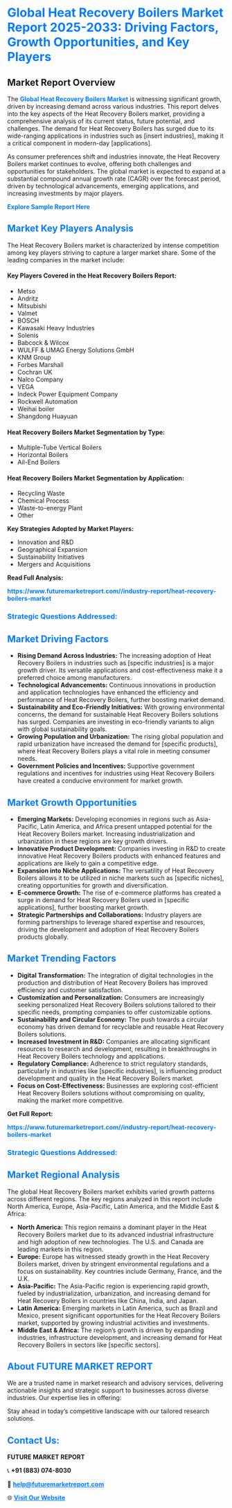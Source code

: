 <h1 style="color: #007BFF;">Global Heat Recovery Boilers Market Report 2025-2033: Driving Factors, Growth Opportunities, and Key Players</h1>

<section id="overview">
<h2>Market Report Overview</h2>
<p>The <a href="https://www.futuremarketreport.com//industry-report/heat-recovery-boilers-market" style="color: #007BFF; text-decoration: none;"><strong>Global Heat Recovery Boilers Market</strong></a> is witnessing significant growth, driven by increasing demand across various industries. This report delves into the key aspects of the Heat Recovery Boilers market, providing a comprehensive analysis of its current status, future potential, and challenges. The demand for Heat Recovery Boilers has surged due to its wide-ranging applications in industries such as [insert industries], making it a critical component in modern-day [applications].</p>
<p>As consumer preferences shift and industries innovate, the Heat Recovery Boilers market continues to evolve, offering both challenges and opportunities for stakeholders. The global market is expected to expand at a substantial compound annual growth rate (CAGR) over the forecast period, driven by technological advancements, emerging applications, and increasing investments by major players.</p>
</section>

<section id="overview">
<p><a href="https://www.futuremarketreport.com//request-sample/reportId=60009" style="color: #007BFF; text-decoration: none;"><strong>Explore Sample Report Here</strong></a></p>
</section>

<section id="key-players">
<h2 style="color: #007BFF;">Market Key Players Analysis</h2>
<p>The Heat Recovery Boilers market is characterized by intense competition among key players striving to capture a larger market share. Some of the leading companies in the market include:</p>
<h4>Key Players Covered in the Heat Recovery Boilers Report:</h4>
<ul><li>Metso</li><li>Andritz</li><li>Mitsubishi</li><li>Valmet</li><li>BOSCH</li><li>Kawasaki Heavy Industries</li><li>Solenis</li><li>Babcock &amp; Wilcox</li><li>WULFF &amp; UMAG Energy Solutions GmbH</li><li>KNM Group</li><li>Forbes Marshall</li><li>Cochran UK</li><li>Nalco Company</li><li>VEGA</li><li>Indeck Power Equipment Company</li><li>Rockwell Automation</li><li>Weihai boiler</li><li>Shangdong Huayuan</li></ul>
<h4>Heat Recovery Boilers Market Segmentation by Type:</h4>
<ul><li>Multiple-Tube Vertical Boilers</li><li>Horizontal Boilers</li><li>Ail-End Boilers</li></ul>

<h4>Heat Recovery Boilers Market Segmentation by Application:</h4>
<ul><li>Recycling Waste</li><li>Chemical Process</li><li>Waste-to-energy Plant</li><li>Other</li></ul>
<p><strong>Key Strategies Adopted by Market Players:</strong></p>
<ul>
<li>Innovation and R&D</li>
<li>Geographical Expansion</li>
<li>Sustainability Initiatives</li>
<li>Mergers and Acquisitions</li>
</ul>
</section>

<section>
<p><strong>Read Full Analysis: </strong></p><a href="https://www.futuremarketreport.com//industry-report/heat-recovery-boilers-market" style="color: #007BFF; text-decoration: none;"><strong>https://www.futuremarketreport.com//industry-report/heat-recovery-boilers-market</strong></a>
<h3 style="color: #007BFF;">Strategic Questions Addressed:</h3>
</section>

<section id="driving-factors">
<h2 style="color: #007BFF;">Market Driving Factors</h2>
<ul>
<li><strong>Rising Demand Across Industries:</strong> The increasing adoption of Heat Recovery Boilers in industries such as [specific industries] is a major growth driver. Its versatile applications and cost-effectiveness make it a preferred choice among manufacturers.</li>
<li><strong>Technological Advancements:</strong> Continuous innovations in production and application technologies have enhanced the efficiency and performance of Heat Recovery Boilers, further boosting market demand.</li>
<li><strong>Sustainability and Eco-Friendly Initiatives:</strong> With growing environmental concerns, the demand for sustainable Heat Recovery Boilers solutions has surged. Companies are investing in eco-friendly variants to align with global sustainability goals.</li>
<li><strong>Growing Population and Urbanization:</strong> The rising global population and rapid urbanization have increased the demand for [specific products], where Heat Recovery Boilers plays a vital role in meeting consumer needs.</li>
<li><strong>Government Policies and Incentives:</strong> Supportive government regulations and incentives for industries using Heat Recovery Boilers have created a conducive environment for market growth.</li>
</ul>
</section>

<section id="growth-opportunities">
<h2 style="color: #007BFF;">Market Growth Opportunities</h2>
<ul>
<li><strong>Emerging Markets:</strong> Developing economies in regions such as Asia-Pacific, Latin America, and Africa present untapped potential for the Heat Recovery Boilers market. Increasing industrialization and urbanization in these regions are key growth drivers.</li>
<li><strong>Innovative Product Development:</strong> Companies investing in R&D to create innovative Heat Recovery Boilers products with enhanced features and applications are likely to gain a competitive edge.</li>
<li><strong>Expansion into Niche Applications:</strong> The versatility of Heat Recovery Boilers allows it to be utilized in niche markets such as [specific niches], creating opportunities for growth and diversification.</li>
<li><strong>E-commerce Growth:</strong> The rise of e-commerce platforms has created a surge in demand for Heat Recovery Boilers used in [specific applications], further boosting market growth.</li>
<li><strong>Strategic Partnerships and Collaborations:</strong> Industry players are forming partnerships to leverage shared expertise and resources, driving the development and adoption of Heat Recovery Boilers products globally.</li>
</ul>
</section>

<section id="trending-factors">
<h2 style="color: #007BFF;">Market Trending Factors</h2>
<ul>
<li><strong>Digital Transformation:</strong> The integration of digital technologies in the production and distribution of Heat Recovery Boilers has improved efficiency and customer satisfaction.</li>
<li><strong>Customization and Personalization:</strong> Consumers are increasingly seeking personalized Heat Recovery Boilers solutions tailored to their specific needs, prompting companies to offer customizable options.</li>
<li><strong>Sustainability and Circular Economy:</strong> The push towards a circular economy has driven demand for recyclable and reusable Heat Recovery Boilers solutions.</li>
<li><strong>Increased Investment in R&D:</strong> Companies are allocating significant resources to research and development, resulting in breakthroughs in Heat Recovery Boilers technology and applications.</li>
<li><strong>Regulatory Compliance:</strong> Adherence to strict regulatory standards, particularly in industries like [specific industries], is influencing product development and quality in the Heat Recovery Boilers market.</li>
<li><strong>Focus on Cost-Effectiveness:</strong> Businesses are exploring cost-efficient Heat Recovery Boilers solutions without compromising on quality, making the market more competitive.</li>
</ul>
</section>

<section>
<p><strong>Get Full Report: </strong></p><a href="https://www.futuremarketreport.com//industry-report/heat-recovery-boilers-market" style="color: #007BFF; text-decoration: none;"><strong>https://www.futuremarketreport.com//industry-report/heat-recovery-boilers-market</strong></a>
<h3 style="color: #007BFF;">Strategic Questions Addressed:</h3>
</section>


<section id="regional-analysis">
<h2 style="color: #007BFF;">Market Regional Analysis</h2>
<p>The global Heat Recovery Boilers market exhibits varied growth patterns across different regions. The key regions analyzed in this report include North America, Europe, Asia-Pacific, Latin America, and the Middle East & Africa:</p>
<ul>
<li><strong>North America:</strong> This region remains a dominant player in the Heat Recovery Boilers market due to its advanced industrial infrastructure and high adoption of new technologies. The U.S. and Canada are leading markets in this region.</li>
<li><strong>Europe:</strong> Europe has witnessed steady growth in the Heat Recovery Boilers market, driven by stringent environmental regulations and a focus on sustainability. Key countries include Germany, France, and the U.K.</li>
<li><strong>Asia-Pacific:</strong> The Asia-Pacific region is experiencing rapid growth, fueled by industrialization, urbanization, and increasing demand for Heat Recovery Boilers in countries like China, India, and Japan.</li>
<li><strong>Latin America:</strong> Emerging markets in Latin America, such as Brazil and Mexico, present significant opportunities for the Heat Recovery Boilers market, supported by growing industrial activities and investments.</li>
<li><strong>Middle East & Africa:</strong> The region’s growth is driven by expanding industries, infrastructure development, and increasing demand for Heat Recovery Boilers in sectors like [specific sectors].</li>
</ul>
</section>

<footer>
<h2 style="color: #007BFF;">About FUTURE MARKET REPORT</h2>
<p>We are a trusted name in market research and advisory services, delivering actionable insights and strategic support to businesses across diverse industries. Our expertise lies in offering:</p>

<p>Stay ahead in today’s competitive landscape with our tailored research solutions.</p>

<h2 style="color: #007BFF;">Contact Us:</h2>
<p><strong>FUTURE MARKET REPORT</strong></p>
<p>📞 <strong>+91 (883) 074-8030</strong></p>
<p>📧 <strong><a href="mailto:help@futuremarketreport.com" style="color: #007BFF;">help@futuremarketreport.com</a></strong></p>
<p>🌐 <strong><a href="https://www.futuremarketreport.com/" style="color: #007BFF;">Visit Our Website</a></strong></p>
</footer>